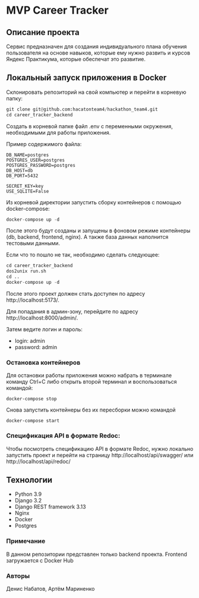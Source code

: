 # MVP Career Tracker

## Описание проекта

Сервис предназначен для создания индивидуального плана обучения пользователя на основе навыков, которые ему нужно развить и курсов Яндекс Практикума, которые обеспечат это развитие.


## Локальный запуск приложения в Docker  

Склонировать репозиторий на свой компьютер и перейти в корневую папку:
```python
git clone git@github.com:hacatonteam4/hackathon_team4.git
cd career_tracker_backend
```

Создать в корневой папке файл .env с переменными окружения, необходимыми
для работы приложения.

Пример содержимого файла:
```
DB_NAME=postgres
POSTGRES_USER=postgres
POSTGRES_PASSWORD=postgres
DB_HOST=db
DB_PORT=5432

SECRET_KEY=key
USE_SQLITE=False
```

Из корневой директории запустить сборку контейнеров с помощью
docker-compose:
```python
docker-compose up -d
```

После этого будут созданы и запущены в фоновом режиме контейнеры
(db, backend, frontend, nginx).
А также база данных наполнится тестовыми данными.

Если что то пошло не так, необходимо сделать следующее:
```python
cd career_tracker_backend
dos2unix run.sh
cd ..
docker-compose up -d
```

После этого проект должен стать доступен по адресу http://localhost:5173/.

Для попадания в админ-зону, перейдите по адресу http://localhost:8000/admin/.

Затем ведите логин и пароль:
- login: admin
- password: admin


### Остановка контейнеров

Для остановки работы приложения можно набрать в терминале команду Ctrl+C
либо открыть второй терминал и воспользоваться командой:
```
docker-compose stop
```

Снова запустить контейнеры без их пересборки можно командой
```
docker-compose start
```


### Спецификация API в формате Redoc:

Чтобы посмотреть спецификацию API в формате Redoc, нужно локально запустить
проект и перейти на страницу http://localhost/api/swagger/ или http://localhost/api/redoc/


## Технологии

* Python 3.9
* Django 3.2
* Django REST framework 3.13
* Nginx
* Docker
* Postgres

### Примечание

В данном репозитории представлен только backend проекта. Frontend загружается с Docker Hub

### Авторы

Денис Набатов, Артём Мариненко

